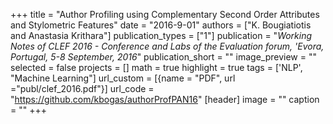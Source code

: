 +++
title = "Author Profiling using Complementary Second Order Attributes and Stylometric Features"
date = "2016-9-01"
authors = ["K. Bougiatiotis and Anastasia Krithara"]
publication_types = ["1"]
publication = "_Working Notes of CLEF 2016 - Conference and Labs of the Evaluation forum, 'Evora, Portugal, 5-8 September, 2016_"
publication_short = ""
image_preview = ""
selected = false
projects = []
math = true
highlight = true
tags = ['NLP', "Machine Learning"]
url_custom = [{name = "PDF", url ="publ/clef_2016.pdf"}]
url_code = "https://github.com/kbogas/authorProfPAN16"
[header]
image = ""
caption = ""
+++

